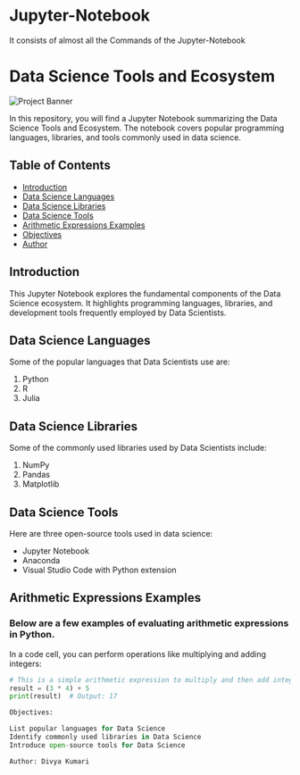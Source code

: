 # Jupyter-Notebook
It consists of almost all the Commands of the Jupyter-Notebook 

# Data Science Tools and Ecosystem

![Project Banner](banner.png) <!-- Add a banner image if you have one -->

In this repository, you will find a Jupyter Notebook summarizing the Data Science Tools and Ecosystem. The notebook covers popular programming languages, libraries, and tools commonly used in data science.

## Table of Contents

- [Introduction](#introduction)
- [Data Science Languages](#data-science-languages)
- [Data Science Libraries](#data-science-libraries)
- [Data Science Tools](#data-science-tools)
- [Arithmetic Expressions Examples](#arithmetic-expressions-examples)
- [Objectives](#objectives)
- [Author](#author)

## Introduction

This Jupyter Notebook explores the fundamental components of the Data Science ecosystem. It highlights programming languages, libraries, and development tools frequently employed by Data Scientists.

## Data Science Languages

Some of the popular languages that Data Scientists use are:
1. Python
2. R
3. Julia

## Data Science Libraries

Some of the commonly used libraries used by Data Scientists include:
1. NumPy
2. Pandas
3. Matplotlib

## Data Science Tools

Here are three open-source tools used in data science:
- Jupyter Notebook
- Anaconda
- Visual Studio Code with Python extension

## Arithmetic Expressions Examples

### Below are a few examples of evaluating arithmetic expressions in Python.
In a code cell, you can perform operations like multiplying and adding integers:
```python
# This is a simple arithmetic expression to multiply and then add integers.
result = (3 * 4) + 5
print(result)  # Output: 17

Objectives:

List popular languages for Data Science
Identify commonly used libraries in Data Science
Introduce open-source tools for Data Science

Author: Divya Kumari

